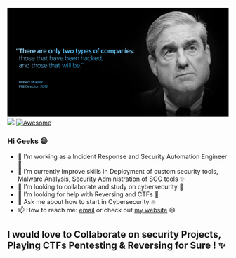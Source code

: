 ![banner](https://github.com/Sheri98/Sheri98/blob/main/548fae453086e729c1c3892c00a68a7a.png?v=4&s=500)
![](https://komarev.com/ghpvc/?username=Sheri98&color=blue)
[![Awesome](https://awesome.re/badge-flat2.svg)](https://awesome.re)



### Hi Geeks :smile:

- 🔭 I'm working as a Incident Response and Security Automation Engineer 🌟
- 🌱 I’m currently Improve skills in Deployment of custom security tools, Malware Analysis, Security Administration of SOC tools ✨ 
- 👯 I’m looking to collaborate and study on cybersecurity 📝
- 🤔 I’m looking for help with Reversing and CTFs 🤔
- 💬 Ask me about how to start in Cybersecurity 🔥 
- 📫 How to reach me: [email](mailto:shravankumarsheri39@protonmail.com) or check out [my website](https://sheri98.github.io) :smile:
## I would love to Collaborate on security Projects, Playing CTFs Pentesting & Reversing for Sure ! ✨

